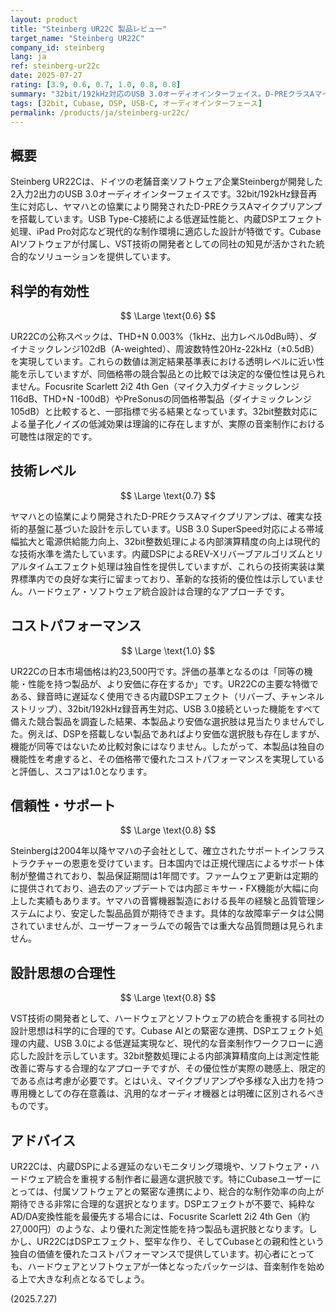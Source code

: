 ```yaml
---
layout: product
title: "Steinberg UR22C 製品レビュー"
target_name: "Steinberg UR22C"
company_id: steinberg
lang: ja
ref: steinberg-ur22c
date: 2025-07-27
rating: [3.9, 0.6, 0.7, 1.0, 0.8, 0.8]
summary: "32bit/192kHz対応のUSB 3.0オーディオインターフェイス。D-PREクラスAマイクプリアンプと低遅延DSPエフェクトを搭載し、独自の機能性で高いコストパフォーマンスを実現。"
tags: [32bit, Cubase, DSP, USB-C, オーディオインターフェース]
permalink: /products/ja/steinberg-ur22c/
---
```

## 概要

Steinberg UR22Cは、ドイツの老舗音楽ソフトウェア企業Steinbergが開発した2入力2出力のUSB 3.0オーディオインターフェイスです。32bit/192kHz録音再生に対応し、ヤマハとの協業により開発されたD-PREクラスAマイクプリアンプを搭載しています。USB Type-C接続による低遅延性能と、内蔵DSPエフェクト処理、iPad Pro対応など現代的な制作環境に適応した設計が特徴です。Cubase AIソフトウェアが付属し、VST技術の開発者としての同社の知見が活かされた統合的なソリューションを提供しています。

## 科学的有効性

$$ \Large \text{0.6} $$

UR22Cの公称スペックは、THD+N 0.003%（1kHz、出力レベル0dBu時）、ダイナミックレンジ102dB（A-weighted）、周波数特性20Hz-22kHz（±0.5dB）を実現しています。これらの数値は測定結果基準表における透明レベルに近い性能を示していますが、同価格帯の競合製品との比較では決定的な優位性は見られません。Focusrite Scarlett 2i2 4th Gen（マイク入力ダイナミックレンジ116dB、THD+N -100dB）やPreSonusの同価格帯製品（ダイナミックレンジ105dB）と比較すると、一部指標で劣る結果となっています。32bit整数対応による量子化ノイズの低減効果は理論的に存在しますが、実際の音楽制作における可聴性は限定的です。

## 技術レベル

$$ \Large \text{0.7} $$

ヤマハとの協業により開発されたD-PREクラスAマイクプリアンプは、確実な技術的基盤に基づいた設計を示しています。USB 3.0 SuperSpeed対応による帯域幅拡大と電源供給能力向上、32bit整数処理による内部演算精度の向上は現代的な技術水準を満たしています。内蔵DSPによるREV-Xリバーブアルゴリズムとリアルタイムエフェクト処理は独自性を提供していますが、これらの技術実装は業界標準内での良好な実行に留まっており、革新的な技術的優位性は示していません。ハードウェア・ソフトウェア統合設計は合理的なアプローチです。

## コストパフォーマンス

$$ \Large \text{1.0} $$

UR22Cの日本市場価格は約23,500円です。評価の基準となるのは「同等の機能・性能を持つ製品が、より安価に存在するか」です。UR22Cの主要な特徴である、録音時に遅延なく使用できる内蔵DSPエフェクト（リバーブ、チャンネルストリップ）、32bit/192kHz録音再生対応、USB 3.0接続といった機能をすべて備えた競合製品を調査した結果、本製品より安価な選択肢は見当たりませんでした。例えば、DSPを搭載しない製品であればより安価な選択肢も存在しますが、機能が同等ではないため比較対象にはなりません。したがって、本製品は独自の機能性を考慮すると、その価格帯で優れたコストパフォーマンスを実現していると評価し、スコアは1.0となります。

## 信頼性・サポート

$$ \Large \text{0.8} $$

Steinbergは2004年以降ヤマハの子会社として、確立されたサポートインフラストラクチャーの恩恵を受けています。日本国内では正規代理店によるサポート体制が整備されており、製品保証期間は1年間です。ファームウェア更新は定期的に提供されており、過去のアップデートでは内部ミキサー・FX機能が大幅に向上した実績もあります。ヤマハの音響機器製造における長年の経験と品質管理システムにより、安定した製品品質が期待できます。具体的な故障率データは公開されていませんが、ユーザーフォーラムでの報告では重大な品質問題は見られません。

## 設計思想の合理性

$$ \Large \text{0.8} $$

VST技術の開発者として、ハードウェアとソフトウェアの統合を重視する同社の設計思想は科学的に合理的です。Cubase AIとの緊密な連携、DSPエフェクト処理の内蔵、USB 3.0による低遅延実現など、現代的な音楽制作ワークフローに適応した設計を示しています。32bit整数処理による内部演算精度向上は測定性能改善に寄与する合理的なアプローチですが、その優位性が実際の聴感上、限定的である点は考慮が必要です。とはいえ、マイクプリアンプや多様な入出力を持つ専用機としての存在意義は、汎用的なオーディオ機器とは明確に区別されるべきものです。

## アドバイス

UR22Cは、内蔵DSPによる遅延のないモニタリング環境や、ソフトウェア・ハードウェア統合を重視する制作者に最適な選択肢です。特にCubaseユーザーにとっては、付属ソフトウェアとの緊密な連携により、総合的な制作効率の向上が期待できる非常に合理的な選択となります。DSPエフェクトが不要で、純粋なAD/DA変換性能を最優先する場合には、Focusrite Scarlett 2i2 4th Gen（約27,000円）のような、より優れた測定性能を持つ製品も選択肢となります。しかし、UR22CはDSPエフェクト、堅牢な作り、そしてCubaseとの親和性という独自の価値を優れたコストパフォーマンスで提供しています。初心者にとっても、ハードウェアとソフトウェアが一体となったパッケージは、音楽制作を始める上で大きな利点となるでしょう。

(2025.7.27)